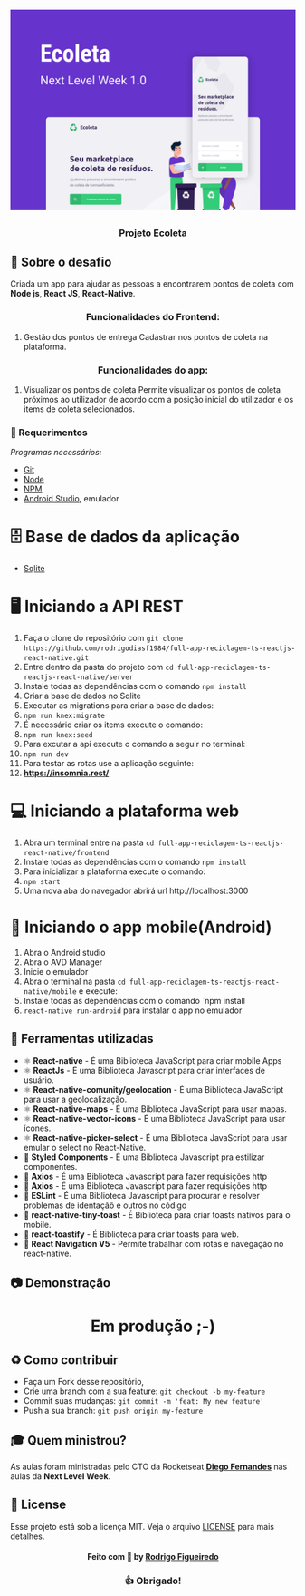 
<h1 align="center">
    <img alt="Capa Ecoleta" src="https://github.com/rodrigodiasf1984/full-app-reciclagem-ts-reactjs-react-native/blob/master/Capa.png?raw=true" />
</h1>

<h3 align="center">
   Projeto Ecoleta 
</h3>

## :rocket: Sobre o desafio

Criada um app para ajudar as pessoas a encontrarem pontos de coleta com **Node js**, **React JS**, **React-Native**.

<h3 align="center">
  Funcionalidades do Frontend:
</h3>

1. Gestão dos pontos de entrega
Cadastrar nos pontos de coleta na plataforma.

<h3 align="center">
  Funcionalidades do app:
</h3>

1. Visualizar os pontos de coleta
Permite visualizar os pontos de coleta próximos ao utilizador de acordo com a posição inicial do utilizador e os items de coleta selecionados.

### :pencil: Requerimentos

_Programas necessários:_
* [Git](https://git-scm.com)
* [Node](https://nodejs.org/)
* [NPM](https://www.npmjs.com/)
* [Android Studio](https://developer.android.com/studio), emulador 

# 🗄️ Base de dados da aplicação
- [Sqlite](https://sqlite.org/index.html)

# 🖥 Iniciando a API REST

1. Faça o clone do repositório com `git clone https://github.com/rodrigodiasf1984/full-app-reciclagem-ts-reactjs-react-native.git`
2. Entre dentro da pasta do projeto com `cd full-app-reciclagem-ts-reactjs-react-native/server`
3. Instale todas as dependências com o comando `npm install`
4. Criar a base de dados no Sqlite 
5. Executar as migrations para criar a base de dados:
6. `npm run knex:migrate`
7. É necessário criar os items execute o comando: 
8. `npm run knex:seed`
7. Para excutar a api execute o comando a seguir no terminal:
8. `npm run dev` 
9. Para testar as rotas use a aplicação seguinte:
10. **https://insomnia.rest/**

# 💻 Iniciando a plataforma web

1. Abra um terminal entre na pasta `cd full-app-reciclagem-ts-reactjs-react-native/frontend`
2. Instale todas as dependências com o comando `npm install`
3. Para inicializar a plataforma execute o comando: 
4. `npm start`
5. Uma nova aba do navegador abrirá url http://localhost:3000 

# 📱 Iniciando o app mobile(Android)

1. Abra o Android studio 
2. Abra o AVD Manager
3. Inicie o emulador
4. Abra o terminal na pasta `cd full-app-reciclagem-ts-reactjs-react-native/mobile` e execute:
5. Instale todas as dependências com o comando `npm install
6. `react-native run-android` para instalar o app no emulador 

## :hammer: Ferramentas utilizadas

- ⚛️ **React-native** - É uma Biblioteca JavaScript para criar mobile Apps 
- ⚛️ **ReactJs** - É uma Biblioteca Javascript para criar interfaces de usuário.
- ⚛️ **React-native-comunity/geolocation** - É uma Biblioteca JavaScript para usar a geolocalização.
- ⚛️ **React-native-maps** - É uma Biblioteca JavaScript para usar mapas.
- ⚛️ **React-native-vector-icons** - É uma Biblioteca JavaScript para usar ícones.
- ⚛️ **React-native-picker-select** - É uma Biblioteca JavaScript para usar emular o select no React-Native.
- 💅 **Styled Components** - É uma Biblioteca Javascript pra estilizar componentes.
- 📄 **Axios** - É uma Biblioteca Javascript para fazer requisições http
- 📄 **Axios** - É uma Biblioteca Javascript para fazer requisições http
- 📄 **ESLint** - É uma Biblioteca Javascript para procurar e resolver problemas de identaçãô e outros no código
- 📄 **react-native-tiny-toast** - É Biblioteca para criar toasts nativos para o mobile. 
- 📄 **react-toastify** - É Biblioteca para criar toasts para web. 
- 📄 **React Navigation V5** - Permite trabalhar com rotas e navegação no react-native. 


## :camera: Demonstração

<h1 align="center">
  Em produção ;-) 
</h1>

<a id="como-contribuir"></a>

## :recycle: Como contribuir

- Faça um Fork desse repositório,
- Crie uma branch com a sua feature: `git checkout -b my-feature`
- Commit suas mudanças: `git commit -m 'feat: My new feature'`
- Push a sua branch: `git push origin my-feature`

## :mortar_board: Quem ministrou?

As aulas foram ministradas pelo CTO da Rocketseat **[Diego Fernandes](https://github.com/diego3g)** nas aulas da **Next Level Week**.


## :memo: License

Esse projeto está sob a licença MIT. Veja o arquivo [LICENSE](LICENSE.md) para mais detalhes.

<h4 align="center">
    Feito com 💜 by <a href="https://www.linkedin.com/in/rodrigodiasdefigueiredo/" target="_blank">Rodrigo Figueiredo</a>
</h4>

<h3 align="center">
  👍 Obrigado!
</h3>
